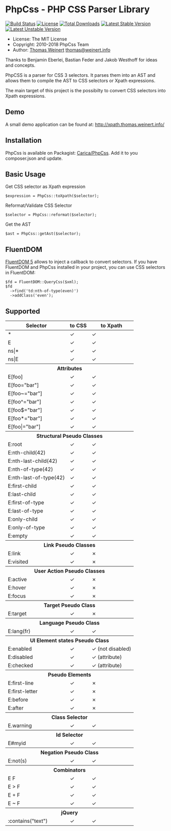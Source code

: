 # PhpCss - PHP CSS Parser Library

[![Build Status](https://travis-ci.org/ThomasWeinert/PhpCss.svg?branch=master)](https://travis-ci.org/ThomasWeinert/PhpCss)
[![License](https://poser.pugx.org/carica/phpcss/license.svg)](https://packagist.org/packages/carica/phpcss)
[![Total Downloads](https://poser.pugx.org/carica/phpcss/downloads.svg)](https://packagist.org/packages/carica/phpcss)
[![Latest Stable Version](https://poser.pugx.org/carica/phpcss/v/stable.svg)](https://packagist.org/packages/carica/phpcss)
[![Latest Unstable Version](https://poser.pugx.org/carica/phpcss/v/unstable.svg)](https://packagist.org/packages/carica/phpcss)

* License: The MIT License
* Copyright: 2010-2018 PhpCss Team
* Author: [Thomas Weinert](http://thomas.weinert.info) <thomas@weinert.info>

Thanks to Benjamin Eberlei, Bastian Feder and Jakob Westhoff for ideas and concepts.

PhpCSS is a parser for CSS 3 selectors. It parses them into an AST and allows them to compile the AST to CSS selectors or Xpath expressions.

The main target of this project is the possibilty to convert CSS selectors into Xpath expressions.

## Demo

A small demo application can be found at: http://xpath.thomas.weinert.info/

## Installation

PhpCss is available on Packagist: [Carica/PhpCss](https://packagist.org/packages/carica/phpcss).
Add it to you composer.json and update.

## Basic Usage

Get CSS selector as Xpath expression

    $expression = PhpCss::toXpath($selector);

Reformat/Validate CSS Selector

    $selector = PhpCss::reformat($selector);

Get the AST

    $ast = PhpCss::getAst($selector);


## FluentDOM

[FluentDOM 5](https://github.com/FluentDOM/FluentDOM) allows to inject a callback to convert selectors. If you have FluentDOM and PhpCss installed in your project, you can use CSS selectors in FluentDOM:

    $fd = FluentDOM::QueryCss($xml);
    $fd
      ->find('td:nth-of-type(even)')
      ->addClass('even');

## Supported

<table width="100%">
  <thead>
    <tr>
      <th>Selector</th><th>to CSS</th><th>to Xpath</th>
    </tr>
  </thead>
  <tbody>
    <tr>
      <td>*</td><td>✓</td><td>✓</td>
    </tr>
    <tr>
      <td>E</td><td>✓</td><td>✓</td>
    </tr>
    <tr>
      <td>ns|*</td><td>✓</td><td>✓</td>
    </tr>
    <tr>
      <td>ns|E</td><td>✓</td><td>✓</td>
    </tr>
    <tr>
      <th colspan="3">Attributes</th>
    </tr>
    <tr>
      <td>E[foo]</td><td>✓</td><td>✓</td>
    </tr>
    <tr>
      <td>E[foo="bar"]</td><td>✓</td><td>✓</td>
    </tr>
    <tr>
      <td>E[foo~="bar"]</td><td>✓</td><td>✓</td>
    </tr>
    <tr>
      <td>E[foo^="bar"]</td><td>✓</td><td>✓</td>
    </tr>
    <tr>
      <td>E[foo$="bar"]</td><td>✓</td><td>✓</td>
    </tr>
    <tr>
      <td>E[foo*="bar"]</td><td>✓</td><td>✓</td>
    </tr>
    <tr>
      <td>E[foo|="bar"]</td><td>✓</td><td>✓</td>
    </tr>
    <tr>
      <th colspan="3">Structural Pseudo Classes</th>
    </tr>
    <tr>
      <td>E:root</td><td>✓</td><td>✓</td>
    </tr>
    <tr>
      <td>E:nth-child(42)</td><td>✓</td><td>✓</td>
    </tr>
    <tr>
      <td>E:nth-last-child(42)</td><td>✓</td><td>✓</td>
    </tr>
    <tr>
      <td>E:nth-of-type(42)</td><td>✓</td><td>✓</td>
    </tr>
    <tr>
      <td>E:nth-last-of-type(42)</td><td>✓</td><td>✓</td>
    </tr>
    <tr>
      <td>E:first-child</td><td>✓</td><td>✓</td>
    </tr>
    <tr>
      <td>E:last-child</td><td>✓</td><td>✓</td>
    </tr>
    <tr>
      <td>E:first-of-type</td><td>✓</td><td>✓</td>
    </tr>
    <tr>
      <td>E:last-of-type</td><td>✓</td><td>✓</td>
    </tr>
    <tr>
      <td>E:only-child</td><td>✓</td><td>✓</td>
    </tr>
    <tr>
      <td>E:only-of-type</td><td>✓</td><td>✓</td>
    </tr>
    <tr>
      <td>E:empty</td><td>✓</td><td>✓</td>
    </tr>
    <tr>
      <th colspan="3">Link Pseudo Classes</th>
    </tr>
    <tr>
      <td>E:link</td><td>✓</td><td>✗</td>
    </tr>
    <tr>
      <td>E:visited</td><td>✓</td><td>✗</td>
    </tr>
    <tr>
      <th colspan="3">User Action Pseudo Classes</th>
    </tr>
    <tr>
      <td>E:active</td><td>✓</td><td>✗</td>
    </tr>
    <tr>
      <td>E:hover</td><td>✓</td><td>✗</td>
    </tr>
    <tr>
      <td>E:focus</td><td>✓</td><td>✗</td>
    </tr>
    <tr>
      <th colspan="3">Target Pseudo Class</th>
    </tr>
    <tr>
      <td>E:target</td><td>✓</td><td>✗</td>
    </tr>
    <tr>
      <th colspan="3">Language Pseudo Class</th>
    </tr>
    <tr>
      <td>E:lang(fr)</td><td>✓</td><td>✓</td>
    </tr>
    <tr>
      <th colspan="3">UI Element states Pseudo Class</th>
    </tr>
    <tr>
      <td>E:enabled</td><td>✓</td><td>✓ (not disabled)</td>
    </tr>
    <tr>
      <td>E:disabled</td><td>✓</td><td>✓ (attribute)</td>
    </tr>
    <tr>
      <td>E:checked</td><td>✓</td><td>✓ (attribute)</td>
    </tr>
    <tr>
      <th colspan="3">Pseudo Elements</th>
    </tr>
    <tr>
      <td>E:first-line</td><td>✓</td><td>✗</td>
    </tr>
    <tr>
      <td>E:first-letter</td><td>✓</td><td>✗</td>
    </tr>
    <tr>
      <td>E:before</td><td>✓</td><td>✗</td>
    </tr>
    <tr>
      <td>E:after</td><td>✓</td><td>✗</td>
    </tr>
    <tr>
      <th colspan="3">Class Selector</th>
    </tr>
    <tr>
      <td>E.warning</td><td>✓</td><td>✓</td>
    </tr>
    <tr>
      <th colspan="3">Id Selector</th>
    </tr>
    <tr>
      <td>E#myid</td><td>✓</td><td>✓</td>
    </tr>
    <tr>
      <th colspan="3">Negation Pseudo Class</th>
    </tr>
    <tr>
      <td>E:not(s)</td><td>✓</td><td>✓</td>
    </tr>
    <tr>
      <th colspan="3">Combinators</th>
    </tr>
    <tr>
      <td>E F</td><td>✓</td><td>✓</td>
    </tr>
    <tr>
      <td>E > F</td><td>✓</td><td>✓</td>
    </tr>
    <tr>
      <td>E + F</td><td>✓</td><td>✓</td>
    </tr>
    <tr>
      <td>E ~ F</td><td>✓</td><td>✓</td>
    </tr>
    <tr>
      <th colspan="3">jQuery</th>
    </tr>
    <tr>
      <td>:contains("text")</td><td>✓</td><td>✓</td>
    </tr>
  </tbody>
</table>
